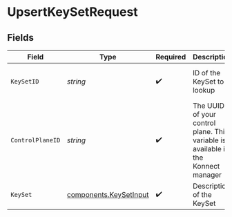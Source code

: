 # UpsertKeySetRequest


## Fields

| Field                                                                             | Type                                                                              | Required                                                                          | Description                                                                       | Example                                                                           |
| --------------------------------------------------------------------------------- | --------------------------------------------------------------------------------- | --------------------------------------------------------------------------------- | --------------------------------------------------------------------------------- | --------------------------------------------------------------------------------- |
| `KeySetID`                                                                        | *string*                                                                          | :heavy_check_mark:                                                                | ID of the KeySet to lookup                                                        | 6cc34248-50b4-4a81-9201-3bdf7a83f712                                              |
| `ControlPlaneID`                                                                  | *string*                                                                          | :heavy_check_mark:                                                                | The UUID of your control plane. This variable is available in the Konnect manager | 9524ec7d-36d9-465d-a8c5-83a3c9390458                                              |
| `KeySet`                                                                          | [components.KeySetInput](../../models/components/keysetinput.md)                  | :heavy_check_mark:                                                                | Description of the KeySet                                                         |                                                                                   |